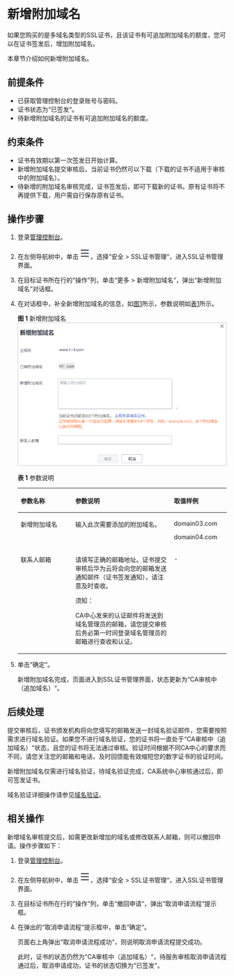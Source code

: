 # 新增附加域名<a name="ZH-CN_TOPIC_0168543992"></a>

如果您购买的是多域名类型的SSL证书，且该证书有可追加附加域名的额度，您可以在证书签发后，增加附加域名。

本章节介绍如何新增附加域名。

## 前提条件<a name="section371442645819"></a>

-   已获取管理控制台的登录账号与密码。
-   证书状态为“已签发“。
-   待新增附加域名的证书有可追加附加域名的额度。

## 约束条件<a name="section7398921171819"></a>

-   证书有效期以第一次签发日开始计算。
-   新增附加域名提交审核后，当前证书仍然可以下载（下载的证书不适用于审核中的附加域名）。
-   待新增的附加域名审核完成，证书签发后，即可下载新的证书。原有证书将不再提供下载，用户需自行保存原有证书。

## 操作步骤<a name="section712219331586"></a>

1.  登录[管理控制台](https://console.huaweicloud.com/)。
2.  在左侧导航树中，单击![](figures/icon-servicelist.png)，选择“安全  \>  SSL证书管理“，进入SSL证书管理界面。
3.  在目标证书所在行的“操作“列，单击“更多 \> 新增附加域名“，弹出“新增附加域名“对话框。
4.  在对话框中，补全新增附加域名的信息，如[图1](#fig1964114481101)所示，参数说明如[表1](#table4528632171819)所示。

    **图 1**  新增附加域名<a name="fig1964114481101"></a>  
    ![](figures/新增附加域名.png "新增附加域名")

    **表 1**  参数说明

    <a name="table4528632171819"></a>
    <table><thead align="left"><tr id="row75291532171811"><th class="cellrowborder" valign="top" width="26.1%" id="mcps1.2.4.1.1"><p id="p14529143231816"><a name="p14529143231816"></a><a name="p14529143231816"></a>参数名称</p>
    </th>
    <th class="cellrowborder" valign="top" width="47.21%" id="mcps1.2.4.1.2"><p id="p2529133213184"><a name="p2529133213184"></a><a name="p2529133213184"></a>参数说明</p>
    </th>
    <th class="cellrowborder" valign="top" width="26.69%" id="mcps1.2.4.1.3"><p id="p98871247111816"><a name="p98871247111816"></a><a name="p98871247111816"></a>取值样例</p>
    </th>
    </tr>
    </thead>
    <tbody><tr id="row55291432141818"><td class="cellrowborder" valign="top" width="26.1%" headers="mcps1.2.4.1.1 "><p id="p152913216184"><a name="p152913216184"></a><a name="p152913216184"></a>新增附加域名</p>
    </td>
    <td class="cellrowborder" valign="top" width="47.21%" headers="mcps1.2.4.1.2 "><p id="p852913291816"><a name="p852913291816"></a><a name="p852913291816"></a>输入此次需要添加的附加域名。</p>
    </td>
    <td class="cellrowborder" valign="top" width="26.69%" headers="mcps1.2.4.1.3 "><p id="p138871947161811"><a name="p138871947161811"></a><a name="p138871947161811"></a>domain03.com</p>
    <p id="p87822112258"><a name="p87822112258"></a><a name="p87822112258"></a>domain04.com</p>
    </td>
    </tr>
    <tr id="row8529103213181"><td class="cellrowborder" valign="top" width="26.1%" headers="mcps1.2.4.1.1 "><p id="p95295324185"><a name="p95295324185"></a><a name="p95295324185"></a>联系人邮箱</p>
    </td>
    <td class="cellrowborder" valign="top" width="47.21%" headers="mcps1.2.4.1.2 "><p id="p63321014112213"><a name="p63321014112213"></a><a name="p63321014112213"></a>请填写正确的邮箱地址。证书提交审核后华为云将会向您的邮箱发送通知邮件（证书签发通知），请注意及时查收。</p>
    <div class="notice" id="note2328161417229"><a name="note2328161417229"></a><a name="note2328161417229"></a><span class="noticetitle"> 须知： </span><div class="noticebody"><p id="p432881419221"><a name="p432881419221"></a><a name="p432881419221"></a>CA中心发来的认证邮件将发送到域名管理员的邮箱，请您提交审核后务必第一时间登录域名管理员的邮箱进行查收和认证。</p>
    </div></div>
    </td>
    <td class="cellrowborder" valign="top" width="26.69%" headers="mcps1.2.4.1.3 "><p id="p108874473184"><a name="p108874473184"></a><a name="p108874473184"></a>-</p>
    </td>
    </tr>
    </tbody>
    </table>

5.  单击“确定“。

    新增附加域名完成，页面进入到SSL证书管理界面，状态更新为“CA审核中（追加域名）“。


## 后续处理<a name="section83051424141115"></a>

提交审核后，证书颁发机构将向您填写的邮箱发送一封域名验证邮件，您需要按照需求进行域名验证。如果您不进行域名验证，您的证书将一直处于“CA审核中（追加域名）“状态，且您的证书将无法通过审核。验证时间根据不同CA中心的要求而不同，请您关注您的邮箱和电话，及时回馈能有效缩短您的数字证书的验证时间。

新增附加域名仅需进行域名验证，待域名验证完成，CA系统中心审核通过后，即可签发证书。

域名验证详细操作请参见[域名验证](https://support.huaweicloud.com/qs-scm/scm_07_0004.html)。

## 相关操作<a name="section19442028021"></a>

新增域名审核提交后，如需更改新增加的域名或修改联系人邮箱，则可以撤回申请。操作步骤如下：

1.  登录[管理控制台](https://console.huaweicloud.com/)。
2.  在左侧导航树中，单击![](figures/icon-servicelist.png)，选择“安全  \>  SSL证书管理“，进入SSL证书管理界面。
3.  在目标证书所在行的“操作“列，单击“撤回申请“，弹出“取消申请流程“提示框。
4.  在弹出的“取消申请流程“提示框中，单击“确定“。

    页面右上角弹出“取消申请流程成功“，则说明取消申请流程提交成功。

    此时，证书的状态仍然为“CA审核中（追加域名）“，待服务审核取消申请流程通过后，取消申请成功，证书的状态切换为“已签发“。


